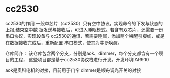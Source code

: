 # cc2530
cc2530的作用
    一般单芯片（cc2530）只有空中协议，实现命令的下发与状态的上报,结束空中数
据发送与接收后，可进入睡眠模式。若含有双芯片，还需要一份串口协议，实现设备与
cc2530的通讯，若需要睡眠，添加两个唤醒引脚线，或是在数据接收完成后，重新配置
串口模式，使其为中断唤醒。

仓库简介：
    该仓库包含两个分支，分别是aok、dimmer，每个分支都含有一个项目的工程，
这些项目都是基于cc2530协议栈进行开发。开发环境IAR9.10

aok是奥科电机的对接，目前用于门帘
dimmer是顺舟调光开关的对接

